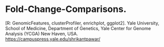 # Fold-Change-Comparisons.
[R: GenomicFeatures, clusterProfiler, enrichplot, ggplot2].
Yale University, School of Medicine, Department of Genetics, Yale Center for Genome Analysis (YCGA) New Haven, USA.
https://campuspress.yale.edu/shrikantpawar/

